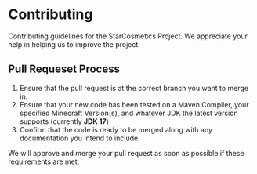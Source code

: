 # Contributing
Contributing guidelines for the StarCosmetics Project. We appreciate your help in helping us to improve the project.

## Pull Requeset Process
1. Ensure that the pull request is at the correct branch you want to merge in.
2. Ensure that your new code has been tested on a Maven Compiler, your specified Minecraft Version(s), and whatever JDK the latest version supports (currently **JDK 17**)
3. Confirm that the code is ready to be merged along with any documentation you intend to include.

We will approve and merge your pull request as soon as possible if these requirements are met.
